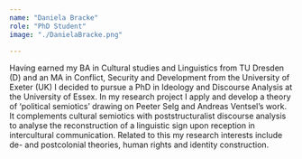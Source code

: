 ```yaml
---
name: "Daniela Bracke"
role: "PhD Student" 
image: "./DanielaBracke.png"

---
```


Having earned my BA in Cultural studies and Linguistics from TU Dresden (D) and an MA in Conflict, Security and Development from the University of Exeter (UK) I decided to pursue a PhD in Ideology and Discourse Analysis at the University of Essex. In my research project I apply and develop a theory of ‘political semiotics’ drawing on Peeter Selg and Andreas Ventsel’s work. It complements cultural semiotics with poststructuralist discourse analysis to analyse the reconstruction of a linguistic sign upon reception in intercultural communication. Related to this my research interests include de- and postcolonial theories, human rights and identity construction.

